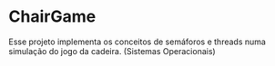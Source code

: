 # ChairGame
Esse projeto implementa os conceitos de semáforos e threads numa simulação do jogo da cadeira. (Sistemas Operacionais)
